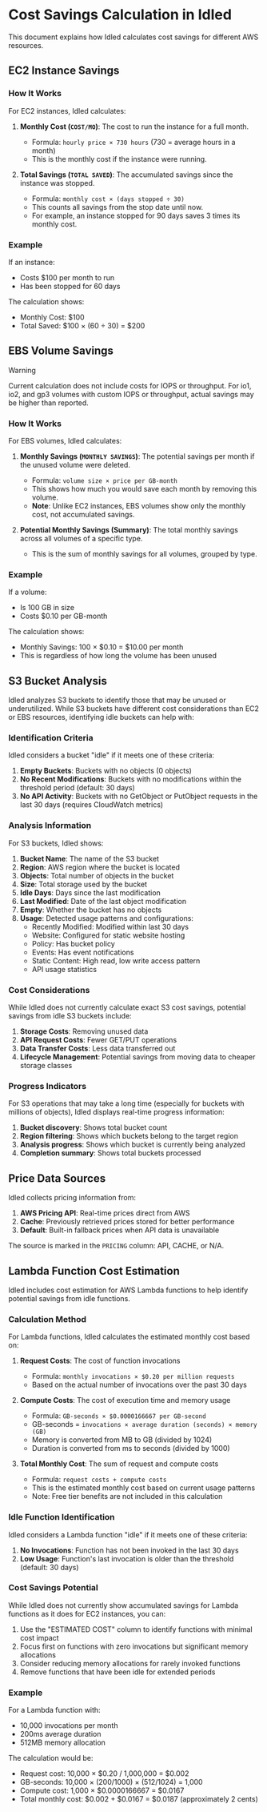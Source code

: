 # Cost Savings Calculation in Idled

This document explains how Idled calculates cost savings for different AWS resources.

## EC2 Instance Savings

### How It Works

For EC2 instances, Idled calculates:

1. **Monthly Cost (`COST/MO`)**: The cost to run the instance for a full month.
   - Formula: `hourly price × 730 hours` (730 = average hours in a month)
   - This is the monthly cost if the instance were running.

2. **Total Savings (`TOTAL SAVED`)**: The accumulated savings since the instance was stopped.
   - Formula: `monthly cost × (days stopped ÷ 30)`
   - This counts all savings from the stop date until now.
   - For example, an instance stopped for 90 days saves 3 times its monthly cost.

### Example

If an instance:
- Costs $100 per month to run
- Has been stopped for 60 days

The calculation shows:
- Monthly Cost: $100
- Total Saved: $100 × (60 ÷ 30) = $200

## EBS Volume Savings

> [!WARNING]
> Current calculation does not include costs for IOPS or throughput. For io1, io2, and gp3 volumes with custom IOPS or throughput, actual savings may be higher than reported.

### How It Works

For EBS volumes, Idled calculates:

1. **Monthly Savings (`MONTHLY SAVINGS`)**: The potential savings per month if the unused volume were deleted.
   - Formula: `volume size × price per GB-month`
   - This shows how much you would save each month by removing this volume.
   - **Note**: Unlike EC2 instances, EBS volumes show only the monthly cost, not accumulated savings.

2. **Potential Monthly Savings (Summary)**: The total monthly savings across all volumes of a specific type.
   - This is the sum of monthly savings for all volumes, grouped by type.

### Example

If a volume:
- Is 100 GB in size
- Costs $0.10 per GB-month

The calculation shows:
- Monthly Savings: 100 × $0.10 = $10.00 per month
- This is regardless of how long the volume has been unused

## S3 Bucket Analysis

Idled analyzes S3 buckets to identify those that may be unused or underutilized. While S3 buckets have different cost considerations than EC2 or EBS resources, identifying idle buckets can help with:

### Identification Criteria

Idled considers a bucket "idle" if it meets one of these criteria:

1. **Empty Buckets**: Buckets with no objects (0 objects)
2. **No Recent Modifications**: Buckets with no modifications within the threshold period (default: 30 days)
3. **No API Activity**: Buckets with no GetObject or PutObject requests in the last 30 days (requires CloudWatch metrics)

### Analysis Information

For S3 buckets, Idled shows:

1. **Bucket Name**: The name of the S3 bucket
2. **Region**: AWS region where the bucket is located
3. **Objects**: Total number of objects in the bucket
4. **Size**: Total storage used by the bucket
5. **Idle Days**: Days since the last modification
6. **Last Modified**: Date of the last object modification
7. **Empty**: Whether the bucket has no objects
8. **Usage**: Detected usage patterns and configurations:
   - Recently Modified: Modified within last 30 days
   - Website: Configured for static website hosting
   - Policy: Has bucket policy
   - Events: Has event notifications
   - Static Content: High read, low write access pattern
   - API usage statistics

### Cost Considerations

While Idled does not currently calculate exact S3 cost savings, potential savings from idle S3 buckets include:

1. **Storage Costs**: Removing unused data
2. **API Request Costs**: Fewer GET/PUT operations
3. **Data Transfer Costs**: Less data transferred out
4. **Lifecycle Management**: Potential savings from moving data to cheaper storage classes

### Progress Indicators

For S3 operations that may take a long time (especially for buckets with millions of objects), Idled displays real-time progress information:

1. **Bucket discovery**: Shows total bucket count
2. **Region filtering**: Shows which buckets belong to the target region
3. **Analysis progress**: Shows which bucket is currently being analyzed
4. **Completion summary**: Shows total buckets processed

## Price Data Sources

Idled collects pricing information from:

1. **AWS Pricing API**: Real-time prices direct from AWS
2. **Cache**: Previously retrieved prices stored for better performance
3. **Default**: Built-in fallback prices when API data is unavailable

The source is marked in the `PRICING` column: API, CACHE, or N/A.

## Lambda Function Cost Estimation

Idled includes cost estimation for AWS Lambda functions to help identify potential savings from idle functions.

### Calculation Method

For Lambda functions, Idled calculates the estimated monthly cost based on:

1. **Request Costs**: The cost of function invocations
   - Formula: `monthly invocations × $0.20 per million requests`
   - Based on the actual number of invocations over the past 30 days

2. **Compute Costs**: The cost of execution time and memory usage
   - Formula: `GB-seconds × $0.0000166667 per GB-second`
   - GB-seconds = `invocations × average duration (seconds) × memory (GB)`
   - Memory is converted from MB to GB (divided by 1024)
   - Duration is converted from ms to seconds (divided by 1000)

3. **Total Monthly Cost**: The sum of request and compute costs
   - Formula: `request costs + compute costs`
   - This is the estimated monthly cost based on current usage patterns
   - Note: Free tier benefits are not included in this calculation

### Idle Function Identification

Idled considers a Lambda function "idle" if it meets one of these criteria:

1. **No Invocations**: Function has not been invoked in the last 30 days
2. **Low Usage**: Function's last invocation is older than the threshold (default: 30 days)

### Cost Savings Potential

While Idled does not currently show accumulated savings for Lambda functions as it does for EC2 instances, you can:

1. Use the "ESTIMATED COST" column to identify functions with minimal cost impact
2. Focus first on functions with zero invocations but significant memory allocations
3. Consider reducing memory allocations for rarely invoked functions
4. Remove functions that have been idle for extended periods

### Example 

For a Lambda function with:
- 10,000 invocations per month
- 200ms average duration
- 512MB memory allocation

The calculation would be:
- Request cost: 10,000 × $0.20 / 1,000,000 = $0.002
- GB-seconds: 10,000 × (200/1000) × (512/1024) = 1,000
- Compute cost: 1,000 × $0.0000166667 = $0.0167
- Total monthly cost: $0.002 + $0.0167 = $0.0187 (approximately 2 cents) 